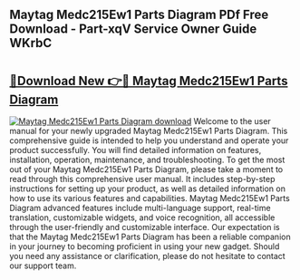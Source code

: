 ## Maytag Medc215Ew1 Parts Diagram PDf Free Download - Part-xqV Service Owner Guide WKrbC

# <h2><a href="http://dft82tw.blite.top/?on=Maytag+Medc215Ew1+Parts+Diagram">🔗Download New 👉🔴 Maytag Medc215Ew1 Parts Diagram</a></h2>

[![Maytag Medc215Ew1 Parts Diagram download](https://i.imgur.com/lujVjoI.png)](http://dft82tw.blite.top/?on=Maytag+Medc215Ew1+Parts+Diagram)
Welcome to the user manual for your newly upgraded Maytag Medc215Ew1 Parts Diagram. This comprehensive guide is intended to help you understand and operate your product successfully. You will find detailed information on features, installation, operation, maintenance, and troubleshooting. To get the most out of your Maytag Medc215Ew1 Parts Diagram, please take a moment to read through this comprehensive user manual. It includes step-by-step instructions for setting up your product, as well as detailed information on how to use its various features and capabilities. Maytag Medc215Ew1 Parts Diagram advanced features include multi-language support, real-time translation, customizable widgets, and voice recognition, all accessible through the user-friendly and customizable interface. Our expectation is that the Maytag Medc215Ew1 Parts Diagram has been a reliable companion in your journey to becoming proficient in using your new gadget. Should you need any assistance or clarification, please do not hesitate to contact our support team.
